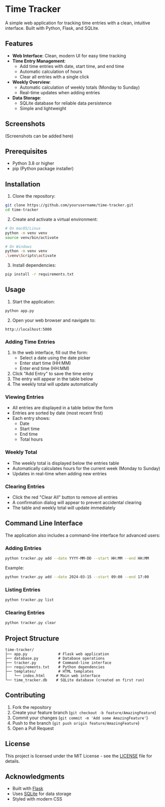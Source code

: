 # Time Tracker

A simple web application for tracking time entries with a clean, intuitive interface. Built with Python, Flask, and SQLite.

## Features

- **Web Interface**: Clean, modern UI for easy time tracking
- **Time Entry Management**:
  - Add time entries with date, start time, and end time
  - Automatic calculation of hours
  - Clear all entries with a single click
- **Weekly Overview**:
  - Automatic calculation of weekly totals (Monday to Sunday)
  - Real-time updates when adding entries
- **Data Storage**:
  - SQLite database for reliable data persistence
  - Simple and lightweight

## Screenshots

(Screenshots can be added here)

## Prerequisites

- Python 3.8 or higher
- pip (Python package installer)

## Installation

1. Clone the repository:
```bash
git clone https://github.com/yourusername/time-tracker.git
cd time-tracker
```

2. Create and activate a virtual environment:
```bash
# On macOS/Linux
python -m venv venv
source venv/bin/activate

# On Windows
python -m venv venv
.\venv\Scripts\activate
```

3. Install dependencies:
```bash
pip install -r requirements.txt
```

## Usage

1. Start the application:
```bash
python app.py
```

2. Open your web browser and navigate to:
```
http://localhost:5000
```

### Adding Time Entries

1. In the web interface, fill out the form:
   - Select a date using the date picker
   - Enter start time (HH:MM)
   - Enter end time (HH:MM)
2. Click "Add Entry" to save the time entry
3. The entry will appear in the table below
4. The weekly total will update automatically

### Viewing Entries

- All entries are displayed in a table below the form
- Entries are sorted by date (most recent first)
- Each entry shows:
  - Date
  - Start time
  - End time
  - Total hours

### Weekly Total

- The weekly total is displayed below the entries table
- Automatically calculates hours for the current week (Monday to Sunday)
- Updates in real-time when adding new entries

### Clearing Entries

- Click the red "Clear All" button to remove all entries
- A confirmation dialog will appear to prevent accidental clearing
- The table and weekly total will update immediately

## Command Line Interface

The application also includes a command-line interface for advanced users:

### Adding Entries
```bash
python tracker.py add --date YYYY-MM-DD --start HH:MM --end HH:MM
```

Example:
```bash
python tracker.py add --date 2024-03-15 --start 09:00 --end 17:00
```

### Listing Entries
```bash
python tracker.py list
```

### Clearing Entries
```bash
python tracker.py clear
```

## Project Structure

```
time-tracker/
├── app.py              # Flask web application
├── database.py         # Database operations
├── tracker.py          # Command-line interface
├── requirements.txt    # Python dependencies
├── templates/          # HTML templates
│   └── index.html     # Main web interface
└── time_tracker.db    # SQLite database (created on first run)
```

## Contributing

1. Fork the repository
2. Create your feature branch (`git checkout -b feature/AmazingFeature`)
3. Commit your changes (`git commit -m 'Add some AmazingFeature'`)
4. Push to the branch (`git push origin feature/AmazingFeature`)
5. Open a Pull Request

## License

This project is licensed under the MIT License - see the [LICENSE](LICENSE) file for details.

## Acknowledgments

- Built with [Flask](https://flask.palletsprojects.com/)
- Uses [SQLite](https://www.sqlite.org/) for data storage
- Styled with modern CSS 